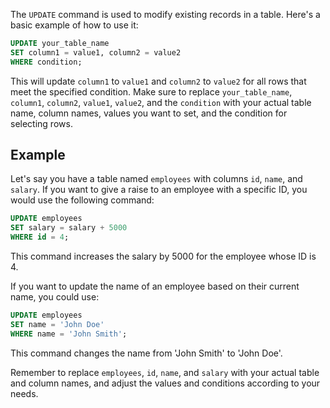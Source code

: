The `UPDATE` command is used to modify existing records in a table. Here's a basic example of how to use it:

```sql
UPDATE your_table_name
SET column1 = value1, column2 = value2
WHERE condition;
```

This will update `column1` to `value1` and `column2` to `value2` for all rows that meet the specified condition. Make sure to replace `your_table_name`, `column1`, `column2`, `value1`, `value2`, and the `condition` with your actual table name, column names, values you want to set, and the condition for selecting rows.

## Example
Let's say you have a table named `employees` with columns `id`, `name`, and `salary`. If you want to give a raise to an employee with a specific ID, you would use the following command:

```sql
UPDATE employees
SET salary = salary + 5000
WHERE id = 4;
```

This command increases the salary by 5000 for the employee whose ID is 4.

If you want to update the name of an employee based on their current name, you could use:

```sql
UPDATE employees
SET name = 'John Doe'
WHERE name = 'John Smith';
```

This command changes the name from 'John Smith' to 'John Doe'.

Remember to replace `employees`, `id`, `name`, and `salary` with your actual table and column names, and adjust the values and conditions according to your needs.
